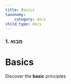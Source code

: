 ```yaml
---
title: Basics
taxonomy:
    category: docs
child_type: docs
---
```


### 1. מבוא

# Basics

Discover the **basic** principles
